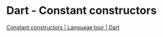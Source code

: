 # Dart - Constant constructors

[Constant constructors | Language tour | Dart](https://dart.dev/guides/language/language-tour#constant-constructors)
